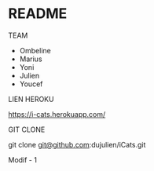 # README


TEAM

* Ombeline
* Marius 
* Yoni
* Julien
* Youcef


LIEN HEROKU

https://i-cats.herokuapp.com/


GIT CLONE

git clone   git@github.com:dujulien/iCats.git


Modif - 1
